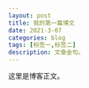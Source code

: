 ```yaml
---
layout: post
title: 我的第一篇博文
date: 2021-3-07
categories: blog
tags: [标签一,标签二]
description: 文章金句。
---
```


这里是博客正文。












